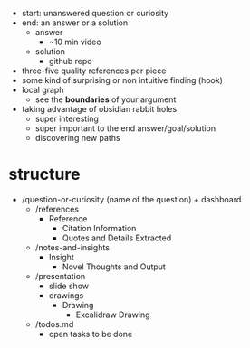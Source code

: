 - start: unanswered question or curiosity
- end: an answer or a solution
	- answer
		- ~10 min video
	- solution
		- github repo
- three-five quality references per piece
- some kind of surprising or non intuitive finding (hook)
- local graph
	- see the **boundaries** of your argument
- taking advantage of obsidian rabbit holes
	- super interesting
	- super important to the end answer/goal/solution
	- discovering new paths


# structure

- /question-or-curiosity (name of the question) + dashboard
	- /references
		- Reference
			- Citation Information
			- Quotes and Details Extracted
	- /notes-and-insights
		- Insight
			- Novel Thoughts and Output
	- /presentation
		- slide show
		- drawings
			- Drawing
				- Excalidraw Drawing
	- /todos.md
		- open tasks to be done
